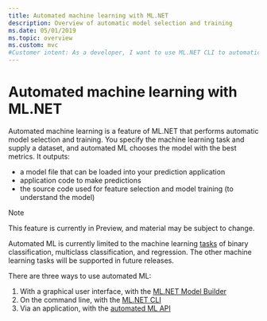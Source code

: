 ```yaml
---
title: Automated machine learning with ML.NET
description: Overview of automatic model selection and training
ms.date: 05/01/2019
ms.topic: overview
ms.custom: mvc
#Customer intent: As a developer, I want to use ML.NET CLI to automatically select and train a model.
---
```

# Automated machine learning with ML.NET

Automated machine learning is a feature of ML.NET that performs automatic model selection and training. You specify the machine learning task and supply a dataset, and automated ML chooses the model with the best metrics. It outputs:

- a model file that can be loaded into your prediction application
- application code to make predictions
- the source code used for feature selection and model training (to understand the model)

> [!NOTE]
> This feature is currently in Preview, and material may be subject to change.

Automated ML is currently limited to the machine learning [tasks](resources/tasks.md) of binary classification, multiclass classification, and regression. The other machine learning tasks will be supported in future releases.

There are three ways to use automated ML:

1. With a graphical user interface, with the [ML.NET Model Builder](automate-training-with-model-builder.md)
1. On the command line, with the [ML.NET CLI](automate-training-with-cli.md)
1. Via an application, with the [automated ML API](how-to-guides/how-to-use-the-automl-api.md)
